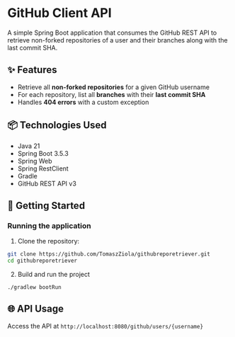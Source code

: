 # GitHub Client API

A simple Spring Boot application that consumes the GitHub REST API to retrieve non-forked repositories of a user and their branches along with the last commit SHA.

## ✨ Features

- Retrieve all **non-forked repositories** for a given GitHub username
- For each repository, list all **branches** with their **last commit SHA**
- Handles **404 errors** with a custom exception

## 📦 Technologies Used

- Java 21
- Spring Boot 3.5.3
- Spring Web
- Spring RestClient
- Gradle
- GitHub REST API v3

## 🚀 Getting Started

### Running the application

1. Clone the repository:

```bash
git clone https://github.com/TomaszZiola/githubreporetriever.git
cd githubreporetriever
```
2. Build and run the project

```./gradlew bootRun```

## 🌐 API Usage

Access the API at ```http://localhost:8080/github/users/{username}```
